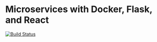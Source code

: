 # Microservices with Docker, Flask, and React

[![Build Status](https://travis-ci.org/tpebcp/testdriven-app.svg?branch=master)](https://travis-ci.org/tpebcp/testdriven-app)
